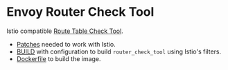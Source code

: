 # Envoy Router Check Tool

Istio compatible [Route Table Check Tool](https://www.envoyproxy.io/docs/envoy/latest/configuration/operations/tools/router_check).

- [Patches](../../external/router_check.patch) needed to work with Istio.
- [BUILD](../../BUILD) with configuration to build `router_check_tool` using Istio's filters.
- [Dockerfile](./Dockerfile) to build the image.
